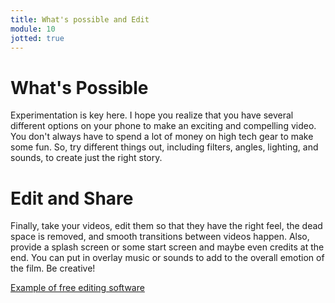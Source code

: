 ```yaml
---
title: What's possible and Edit
module: 10
jotted: true
---
```


# What's Possible

Experimentation is key here.  I hope you realize that you have several different options on your phone to make an exciting and compelling video.  You don't always have to spend a lot of money on high tech gear to make some fun.  So, try different things out, including filters, angles, lighting, and sounds, to create just the right story.


# Edit and Share

Finally, take your videos, edit them so that they have the right feel, the dead space is removed, and smooth transitions between videos happen. Also, provide a splash screen or some start screen and maybe even credits at the end.  You can put in overlay music or sounds to add to the overall emotion of the film.  Be creative!

[Example of free editing software](https://www.shopify.com/blog/best-free-video-editing-software)
